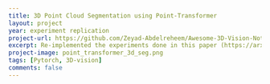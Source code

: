 ```yaml
---
title: 3D Point Cloud Segmentation using Point-Transformer
layout: project 
year: experiment replication
project-url: https://github.com/Zeyad-Abdelreheem/Awesome-3D-Vision-Notebooks/blob/main/point_transformer.ipynb
excerpt: Re-implemented the experiments done in this paper (https://arxiv.org/pdf/2012.09164). The authors used a new architecture called Point Transformer to classify each point in the point cloud set to a specific class (semantic segmentation). They used it for other tasks as classification and part segmentation but I was interested in the semantic segmentation task only.
project-image: point_transformer_3d_seg.png
tags: [Pytorch, 3D-vision]
comments: false
---
```

